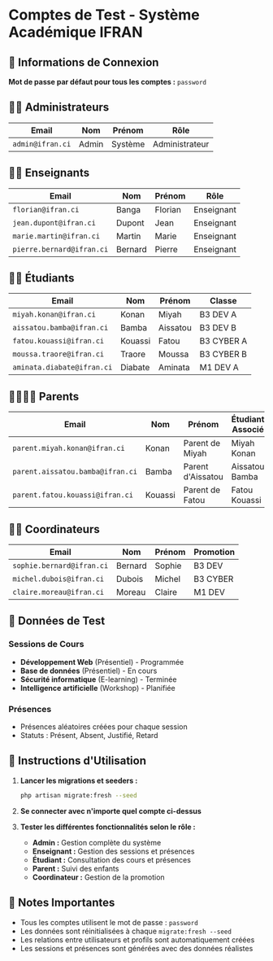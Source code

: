 # Comptes de Test - Système Académique IFRAN

## 🔐 Informations de Connexion

**Mot de passe par défaut pour tous les comptes :** `password`

## 👨‍💼 Administrateurs

| Email | Nom | Prénom | Rôle |
|-------|-----|--------|------|
| `admin@ifran.ci` | Admin | Système | Administrateur |

## 👨‍🏫 Enseignants

| Email | Nom | Prénom | Rôle |
|-------|-----|--------|------|
| `florian@ifran.ci` | Banga | Florian | Enseignant |
| `jean.dupont@ifran.ci` | Dupont | Jean | Enseignant |
| `marie.martin@ifran.ci` | Martin | Marie | Enseignant |
| `pierre.bernard@ifran.ci` | Bernard | Pierre | Enseignant |

## 👨‍🎓 Étudiants

| Email | Nom | Prénom | Classe |
|-------|-----|--------|--------|
| `miyah.konan@ifran.ci` | Konan | Miyah | B3 DEV A |
| `aissatou.bamba@ifran.ci` | Bamba | Aissatou | B3 DEV B |
| `fatou.kouassi@ifran.ci` | Kouassi | Fatou | B3 CYBER A |
| `moussa.traore@ifran.ci` | Traore | Moussa | B3 CYBER B |
| `aminata.diabate@ifran.ci` | Diabate | Aminata | M1 DEV A |

## 👨‍👩‍👧‍👦 Parents

| Email | Nom | Prénom | Étudiant Associé |
|-------|-----|--------|------------------|
| `parent.miyah.konan@ifran.ci` | Konan | Parent de Miyah | Miyah Konan |
| `parent.aissatou.bamba@ifran.ci` | Bamba | Parent d'Aissatou | Aissatou Bamba |
| `parent.fatou.kouassi@ifran.ci` | Kouassi | Parent de Fatou | Fatou Kouassi |

## 👨‍💻 Coordinateurs

| Email | Nom | Prénom | Promotion |
|-------|-----|--------|-----------|
| `sophie.bernard@ifran.ci` | Bernard | Sophie | B3 DEV |
| `michel.dubois@ifran.ci` | Dubois | Michel | B3 CYBER |
| `claire.moreau@ifran.ci` | Moreau | Claire | M1 DEV |

## 🧪 Données de Test

### Sessions de Cours
- **Développement Web** (Présentiel) - Programmée
- **Base de données** (Présentiel) - En cours
- **Sécurité informatique** (E-learning) - Terminée
- **Intelligence artificielle** (Workshop) - Planifiée

### Présences
- Présences aléatoires créées pour chaque session
- Statuts : Présent, Absent, Justifié, Retard

## 🚀 Instructions d'Utilisation

1. **Lancer les migrations et seeders :**
   ```bash
   php artisan migrate:fresh --seed
   ```

2. **Se connecter avec n'importe quel compte ci-dessus**

3. **Tester les différentes fonctionnalités selon le rôle :**
   - **Admin :** Gestion complète du système
   - **Enseignant :** Gestion des sessions et présences
   - **Étudiant :** Consultation des cours et présences
   - **Parent :** Suivi des enfants
   - **Coordinateur :** Gestion de la promotion

## 📝 Notes Importantes

- Tous les comptes utilisent le mot de passe : `password`
- Les données sont réinitialisées à chaque `migrate:fresh --seed`
- Les relations entre utilisateurs et profils sont automatiquement créées
- Les sessions et présences sont générées avec des données réalistes
